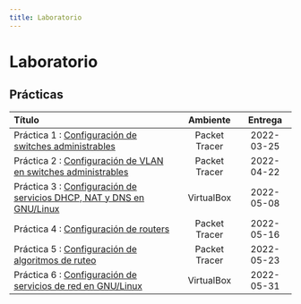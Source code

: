```yaml
---
title: Laboratorio
---
```


# Laboratorio

## Prácticas

| Título                                                                             | Ambiente      | Entrega    |
|:-----------------------------------------------------------------------------------|:-------------:|:----------:|
| Práctica 1 : [Configuración de switches administrables](practica-1)                | Packet Tracer | 2022-03-25
| Práctica 2 : [Configuración de VLAN en switches administrables](practica-2)        | Packet Tracer | 2022-04-22
| Práctica 3 : [Configuración de servicios DHCP, NAT y DNS en GNU/Linux](practica-3) | VirtualBox    | 2022-05-08
| Práctica 4 : [Configuración de routers](practica-4)                                | Packet Tracer | 2022-05-16
| Práctica 5 : [Configuración de algoritmos de ruteo](practica-5)                    | Packet Tracer | 2022-05-23
| Práctica 6 : [Configuración de servicios de red en GNU/Linux](practica-6)          | VirtualBox    | 2022-05-31

<!--
## Proyecto

| Título                                                                 | Ambiente      | Entrega    |
|:-----------------------------------------------------------------------|:-------------:|:----------:|
| Proyecto : [Configuración de servicios de red en Internet](practica-7) | Nube pública  | 2022-06-08
-->
